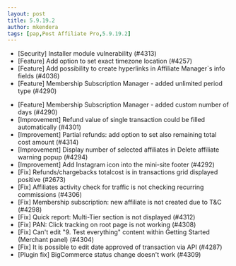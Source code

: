 ```yaml
---
layout: post
title: 5.9.19.2
author: mkendera
tags: [pap,Post Affiliate Pro,5.9.19.2]
---
```


- [Security] Installer module vulnerability (#4313)
- [Feature] Add option to set exact timezone location (#4257)
- [Feature] Add possibility to create hyperlinks in Affiliate Manager`s info fields (#4036)
- [Feature] Membership Subscription Manager - added unlimited period type (#4290)

<!--more-->

- [Feature] Membership Subscription Manager - added custom number of days (#4290)
- [Improvement] Refund value of single transaction could be filled automatically (#4301)
- [Improvement] Partial refunds: add option to set also remaining total cost  amount (#4314)
- [Improvement] Display number of selected affiliates in Delete affiliate warning popup (#4294)
- [Improvement] Add Instagram icon into the mini-site footer (#4292)
- [Fix] Refunds/chargebacks totalcost is in transactions grid displayed positive (#2673)
- [Fix] Affiliates activity check for traffic is not checking recurring commissions (#4306)
- [Fix] Membership subscription: new affiliate is not created due to T&C (#4298)
- [Fix] Quick report: Multi-Tier section is not displayed (#4312)
- [Fix] PAN: Click tracking on root page is not working (#4308)
- [Fix] Can't edit "9. Test everything" content within Getting Started (Merchant panel) (#4304)
- [Fix] It is possible to edit date approved of transaction via API (#4287)
- [Plugin fix] BigCommerce status change doesn't work (#4309)
